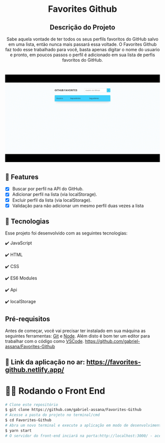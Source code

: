 <h1 align="center">
  Favorites Github
</h1>

<h2 align="center" >Descrição do Projeto</h2>
<p align="center">
   Sabe aquela vontade de ter todos os seus perfils favoritos do GitHub salvo em uma lista, então nunca mais passará essa voltade. O Favorites Github faz todo esse trabalhado para você, basta apenas digitar o nome do usuario e pronto, em poucos passos o perfil é adicionado em sua lista de perfis favoritos do GitHub.
</p>

<h1 align="center">
  <img alt="logo" title="#logo" src="assets/favorites.gif" />
</h1>

## 🔎 Features

- [x] Buscar por perfil na API do GitHub.
- [x] Adicionar perfil na lista (via localStorage).
- [x] Excluir perfil da lista (via localStorage).
- [x] Validação para não adicionar um mesmo perfil duas vezes a lista

## :rocket: Tecnologias

Esse projeto foi desenvolvido com as seguintes tecnologias:

✔️ JavaScript

✔️ HTML

✔️ CSS

✔️ ES6 Modules

✔️ Api

✔️ localStorage

<h2>Pré-requisitos</h2>

Antes de começar, você vai precisar ter instalado em sua máquina as seguintes ferramentas:
[Git](https://git-scm.com) e [Node](https://nodejs.org/pt-br/).
Além disto é bom ter um editor para trabalhar com o código como [VSCode](https://code.visualstudio.com/).
 https://github.com/gabriel-assana/Favorites-Github

## 🔗 Link da aplicação no ar: https://favorites-github.netlify.app/

# 👨‍💻 Rodando o Front End

```bash
# Clone este repositório
$ git clone https://github.com/gabriel-assana/Favorites-Github
# Acesse a pasta do projeto no terminal/cmd
$ cd Favorites-Github
# Abra um novo terminal e execute a aplicação em modo de desenvolvimento
$ yarn start
# O servidor do front-end inciará na porta:http://localhost:3000/ - acesse <http://localhost:3000/>
